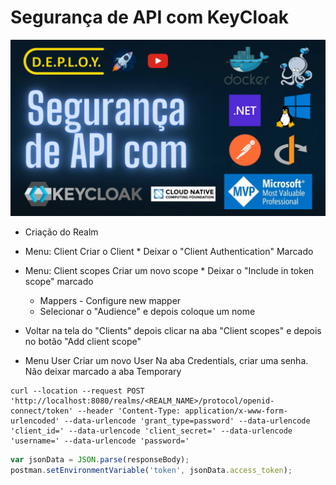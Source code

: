 # Segurança de API com KeyCloak

![banner](./docs/img/banner.png)

- Criação do Realm

- Menu: Client
  Criar o Client \* Deixar o "Client Authentication" Marcado

- Menu: Client scopes
  Criar um novo scope \* Deixar o "Include in token scope" marcado

  - Mappers - Configure new mapper
  - Selecionar o "Audience" e depois coloque um nome

- Voltar na tela do "Clients" depois clicar na aba "Client scopes" e depois no botão "Add client scope"

- Menu User
  Criar um novo User
  Na aba Credentials, criar uma senha. Não deixar marcado a aba Temporary

```curl
curl --location --request POST 'http://localhost:8080/realms/<REALM_NAME>/protocol/openid-connect/token' --header 'Content-Type: application/x-www-form-urlencoded' --data-urlencode 'grant_type=password' --data-urlencode 'client_id=' --data-urlencode 'client_secret=' --data-urlencode 'username=' --data-urlencode 'password='
```

```javascript
var jsonData = JSON.parse(responseBody);
postman.setEnvironmentVariable('token', jsonData.access_token);
```
